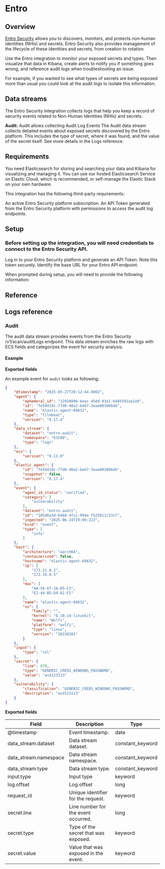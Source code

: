# Entro

## Overview

[Entro Security](https://entro.security/) allows you to discovers, monitors, and protects non-human identities (NHIs) and secrets. Entro Security also provides management of the lifecycle of these identities and secrets, from creation to rotation.

Use the Entro integration to monitor your exposed secrets and types. Then visualize that data in Kibana, create alerts to notify you if something goes wrong, and reference audit logs when troubleshooting an issue.

For example, if you wanted to see what types of secrets are being exposed more than usual you could look at the audit logs to isolate this information.

## Data streams
The Entro Security integration collects logs that help you keep a record of security events related to Non-Human Identities (NHIs) and secrets.

**Audit:** Audit allows collecting Audit Log Events
The Audit data stream collects detailed events about exposed secrets discovered by the Entro platform. This includes the type of secret, where it was found, and the value of the secret itself. See more details in the Logs reference.

## Requirements
You need Elasticsearch for storing and searching your data and Kibana for visualizing and managing it. You can use our hosted Elasticsearch Service on Elastic Cloud, which is recommended, or self-manage the Elastic Stack on your own hardware.

This integration has the following third-party requirements:

An active Entro Security platform subscription.
An API Token generated from the Entro Security platform with permissions to access the audit log endpoints.


## Setup

### Before setting up the integration, you will need credentials to connect to the Entro Security API.

Log in to your Entro Security platform and generate an API Token. Note this token securely.
Identify the base URL for your Entro API endpoint.

When prompted during setup, you will need to provide the following information:


## Reference

## Logs reference

### Audit

The audit data stream provides events from the Entro Security /v1/scan/auditLogs endpoint. This data stream enriches the raw logs with ECS fields and categorizes the event for security analysis.

#### Example

**Exported fields**

An example event for `audit` looks as following:

```json
{
    "@timestamp": "2025-05-27T20:12:44.000Z",
    "agent": {
        "ephemeral_id": "12926096-6eac-45dd-93a1-6485591aa2a9",
        "id": "fe59410c-77d0-40a2-be67-3eae001066db",
        "name": "elastic-agent-69632",
        "type": "filebeat",
        "version": "8.17.4"
    },
    "data_stream": {
        "dataset": "entro.audit",
        "namespace": "63180",
        "type": "logs"
    },
    "ecs": {
        "version": "8.11.0"
    },
    "elastic_agent": {
        "id": "fe59410c-77d0-40a2-be67-3eae001066db",
        "snapshot": false,
        "version": "8.17.4"
    },
    "event": {
        "agent_id_status": "verified",
        "category": [
            "vulnerability"
        ],
        "dataset": "entro.audit",
        "id": "105d6a3d-6468-4fcc-994e-f525011c53cf",
        "ingested": "2025-06-24T19:09:22Z",
        "kind": "event",
        "type": [
            "info"
        ]
    },
    "host": {
        "architecture": "aarch64",
        "containerized": false,
        "hostname": "elastic-agent-69632",
        "ip": [
            "172.21.0.2",
            "172.19.0.5"
        ],
        "mac": [
            "AA-58-67-2A-D5-C3",
            "E2-44-B5-D4-A1-F1"
        ],
        "name": "elastic-agent-69632",
        "os": {
            "family": "",
            "kernel": "6.10.14-linuxkit",
            "name": "Wolfi",
            "platform": "wolfi",
            "type": "linux",
            "version": "20230201"
        }
    },
    "input": {
        "type": "cel"
    },
    "secret": {
        "line": 878,
        "type": "GENERIC_CREDS_WINDOWS_PASSWORD",
        "value": "asd123123"
    },
    "vulnerability": {
        "classification": "GENERIC_CREDS_WINDOWS_PASSWORD",
        "description": "asd123123"
    }
}
```

**Exported fields**

| Field | Description | Type |
|---|---|---|
| @timestamp | Event timestamp. | date |
| data_stream.dataset | Data stream dataset. | constant_keyword |
| data_stream.namespace | Data stream namespace. | constant_keyword |
| data_stream.type | Data stream type. | constant_keyword |
| input.type | Input type | keyword |
| log.offset | Log offset | long |
| request_id | Unique identifier for the request. | keyword |
| secret.line | Line number for the event occurred. | long |
| secret.type | Type of the secret that was exposed. | keyword |
| secret.value | Value that was exposed in the event. | keyword |
